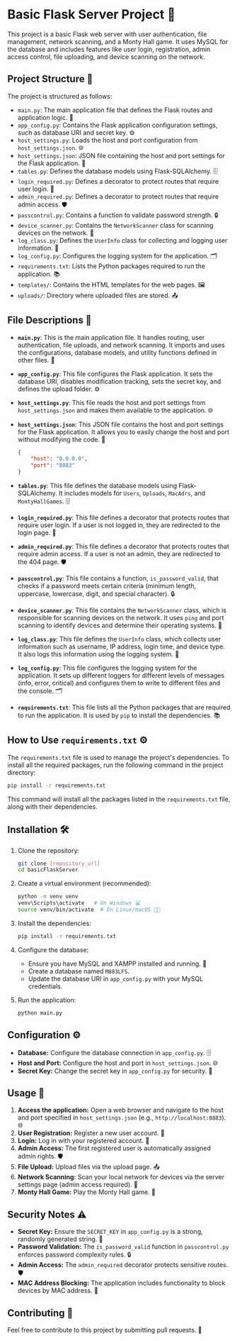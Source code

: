 # Basic Flask Server Project 🚀

This project is a basic Flask web server with user authentication, file management, network scanning, and a Monty Hall game. It uses MySQL for the database and includes features like user login, registration, admin access control, file uploading, and device scanning on the network.

## Project Structure 📂

The project is structured as follows:

*   `main.py`: The main application file that defines the Flask routes and application logic. 🚦
*   `app_config.py`: Contains the Flask application configuration settings, such as database URI and secret key. ⚙️
*   `host_settings.py`: Loads the host and port configuration from `host_settings.json`. 🌐
*   `host_settings.json`: JSON file containing the host and port settings for the Flask application. 🔧
*   `tables.py`: Defines the database models using Flask-SQLAlchemy. 🗄️
*   `login_required.py`: Defines a decorator to protect routes that require user login. 🔑
*   `admin_required.py`: Defines a decorator to protect routes that require admin access. 🛡️
*   `passcontrol.py`: Contains a function to validate password strength. 🔒
*   `device_scanner.py`: Contains the `NetworkScanner` class for scanning devices on the network. 📡
*   `log_class.py`: Defines the `UserInfo` class for collecting and logging user information. 📝
*   `log_config.py`: Configures the logging system for the application. 🗂️
*   `requirements.txt`: Lists the Python packages required to run the application. 📚
*   `templates/`: Contains the HTML templates for the web pages. 🖼️
*   `uploads/`: Directory where uploaded files are stored. 📤

## File Descriptions 📝

*   **`main.py`**: This is the main application file. It handles routing, user authentication, file uploads, and network scanning. It imports and uses the configurations, database models, and utility functions defined in other files. 🚦

*   **`app_config.py`**: This file configures the Flask application. It sets the database URI, disables modification tracking, sets the secret key, and defines the upload folder. ⚙️

*   **`host_settings.py`**: This file reads the host and port settings from `host_settings.json` and makes them available to the application. 🌐

*   **`host_settings.json`**: This JSON file contains the host and port settings for the Flask application. It allows you to easily change the host and port without modifying the code. 🔧

    ```json
    {
        "host": "0.0.0.0",
        "port": "8883"
    }
    ```

*   **`tables.py`**: This file defines the database models using Flask-SQLAlchemy. It includes models for `Users`, `Uploads`, `MacAdrs`, and `MontyHallGames`. 🗄️

*   **`login_required.py`**: This file defines a decorator that protects routes that require user login. If a user is not logged in, they are redirected to the login page. 🔑

*   **`admin_required.py`**: This file defines a decorator that protects routes that require admin access. If a user is not an admin, they are redirected to the 404 page. 🛡️

*   **`passcontrol.py`**: This file contains a function, `is_password_valid`, that checks if a password meets certain criteria (minimum length, uppercase, lowercase, digit, and special character). 🔒

*   **`device_scanner.py`**: This file contains the `NetworkScanner` class, which is responsible for scanning devices on the network. It uses `ping` and port scanning to identify devices and determine their operating systems. 📡

*   **`log_class.py`**: This file defines the `UserInfo` class, which collects user information such as username, IP address, login time, and device type. It also logs this information using the logging system. 📝

*   **`log_config.py`**: This file configures the logging system for the application. It sets up different loggers for different levels of messages (info, error, critical) and configures them to write to different files and the console. 🗂️

*   **`requirements.txt`**: This file lists all the Python packages that are required to run the application. It is used by `pip` to install the dependencies. 📚

## How to Use `requirements.txt` ⚙️

The `requirements.txt` file is used to manage the project's dependencies. To install all the required packages, run the following command in the project directory:

```bash
pip install -r requirements.txt
```

This command will install all the packages listed in the `requirements.txt` file, along with their dependencies.

## Installation 🛠️

1.  Clone the repository:

    ```bash
    git clone [repository_url]
    cd basicFlaskServer
    ```

2.  Create a virtual environment (recommended):

    ```bash
    python -m venv venv
    venv\Scripts\activate   # On Windows 💻
    source venv/bin/activate  # On Linux/macOS 🐧🍎
    ```

3.  Install the dependencies:

    ```bash
    pip install -r requirements.txt
    ```

4.  Configure the database:

    *   Ensure you have MySQL and XAMPP installed and running. 💽
    *   Create a database named `M883LFS`.
    *   Update the database URI in `app_config.py` with your MySQL credentials.

5.  Run the application:

    ```bash
    python main.py
    ```

## Configuration ⚙️

*   **Database:** Configure the database connection in `app_config.py`. 🗄️
*   **Host and Port:** Configure the host and port in `host_settings.json`. 🌐
*   **Secret Key:** Change the secret key in `app_config.py` for security. 🔑

## Usage 🧭

1.  **Access the application:** Open a web browser and navigate to the host and port specified in `host_settings.json` (e.g., `http://localhost:8883`). 🌐
2.  **User Registration:** Register a new user account. 📝
3.  **Login:** Log in with your registered account. 🔑
4.  **Admin Access:** The first registered user is automatically assigned admin rights. 🛡️
5.  **File Upload:** Upload files via the upload page. 📤
6.  **Network Scanning:** Scan your local network for devices via the server settings page (admin access required). 📡
7.  **Monty Hall Game:** Play the Monty Hall game. 🎲

## Security Notes ⚠️

*   **Secret Key:** Ensure the `SECRET_KEY` in `app_config.py` is a strong, randomly generated string. 🔑
*   **Password Validation:** The `is_password_valid` function in `passcontrol.py` enforces password complexity rules. 🔒
*   **Admin Access:** The `admin_required` decorator protects sensitive routes. 🛡️
*   **MAC Address Blocking:** The application includes functionality to block devices by MAC address. 🚫

## Contributing 🤝

Feel free to contribute to this project by submitting pull requests. 🎁